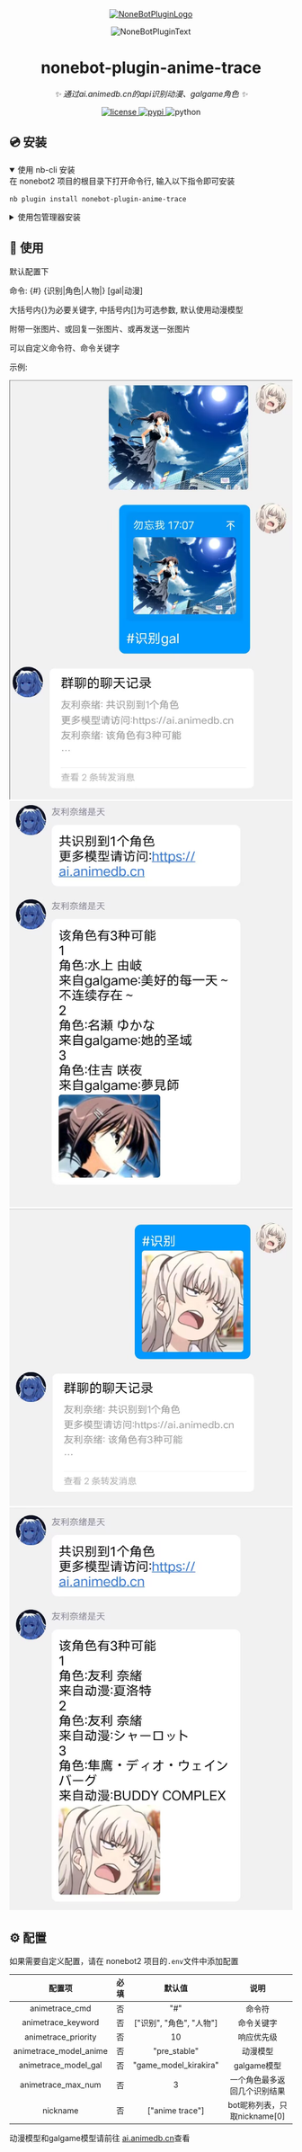 <div align="center">
  <a href="https://v2.nonebot.dev/store"><img src="https://github.com/A-kirami/nonebot-plugin-template/blob/resources/nbp_logo.png" width="180" height="180" alt="NoneBotPluginLogo"></a>
  <br>
  <p><img src="https://github.com/A-kirami/nonebot-plugin-template/blob/resources/NoneBotPlugin.svg" width="240" alt="NoneBotPluginText"></p>
</div>

<div align="center">

# nonebot-plugin-anime-trace

_✨ 通过ai.animedb.cn的api识别动漫、galgame角色 ✨_


<a href="./LICENSE">
    <img src="https://img.shields.io/github/license/tomorinao-www/nonebot-plugin-anime-trace.svg" alt="license">
</a>
<a href="https://pypi.python.org/pypi/nonebot-plugin-anime-trace">
    <img src="https://img.shields.io/pypi/v/nonebot-plugin-anime-trace.svg" alt="pypi">
</a>
<img src="https://img.shields.io/badge/python-3.10+-blue.svg" alt="python">

</div>


<!-- ## 📖 介绍

 -->


## 💿 安装

<details open>
<summary>使用 nb-cli 安装</summary>
在 nonebot2 项目的根目录下打开命令行, 输入以下指令即可安装

    nb plugin install nonebot-plugin-anime-trace

</details>

<details>
<summary>使用包管理器安装</summary>
在 nonebot2 项目的插件目录下, 打开命令行, 根据你使用的包管理器, 输入相应的安装命令


    pip install nonebot-plugin-anime-trace
    


打开 nonebot2 项目根目录下的 `pyproject.toml` 文件, 在 `[tool.nonebot]` 部分追加写入

    plugins = ["nonebot-plugin-anime-trace"]

</details>

## 🎉 使用

默认配置下

命令: {#} {识别|角色|人物|} [gal|动漫]

大括号内{}为必要关键字, 中括号内[]为可选参数, 默认使用动漫模型

附带一张图片、或回复一张图片、或再发送一张图片

可以自定义命令符、命令关键字

示例:

![image](./img/use_ex01.jpg)
![image](./img/use_ex02.jpg)
![image](./img/use_ex03.jpg)
![image](./img/use_ex04.jpg)

## ⚙️ 配置

如果需要自定义配置，请在 nonebot2 项目的`.env`文件中添加配置

| 配置项                 | 必填 | 默认值                 | 说明 |
|:----------------------:|:---:|:----------------------:|:----:|
| animetrace_cmd         | 否 | "#"                     | 命令符 |
| animetrace_keyword     | 否 | ["识别", "角色", "人物"] | 命令关键字 |
| animetrace_priority    | 否 | 10                      | 响应优先级 |
| animetrace_model_anime | 否 | "pre_stable"            | 动漫模型 |
| animetrace_model_gal   | 否 | "game_model_kirakira"   | galgame模型 |
| animetrace_max_num     | 否 | 3                       | 一个角色最多返回几个识别结果 |
| nickname               | 否 | ["anime trace"]         | bot昵称列表，只取nickname[0] |

动漫模型和galgame模型请前往 [ai.animedb.cn](ai.animedb.cn)查看